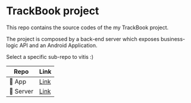 # TrackBook project

This repo contains the source codes of the my TrackBook project.

The project is composed by a back-end server which exposes business-logic API and an Android Application.

Select a specific sub-repo to vitis :)

| Repo            | Link                                                                           |
| --------------- | ------------------------------------------------------------------------------ |
| :iphone: App    | [Link](https://github.com/LightDestory/TrackBook/tree/master/trackbook_app)    |
| :iphone: Server | [Link](https://github.com/LightDestory/TrackBook/tree/master/trackbook_server) |